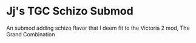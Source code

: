 # Jj's TGC Schizo Submod
 An submod adding schizo flavor that I deem fit to the Victoria 2 mod, The Grand Combination
